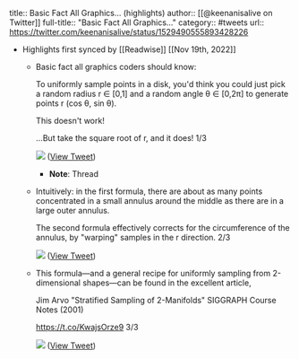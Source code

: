 title:: Basic Fact All Graphics... (highlights)
author:: [[@keenanisalive on Twitter]]
full-title:: "Basic Fact All Graphics..."
category:: #tweets
url:: https://twitter.com/keenanisalive/status/1529490555893428226

- Highlights first synced by [[Readwise]] [[Nov 19th, 2022]]
	- Basic fact all graphics coders should know:
	  
	  To uniformly sample points in a disk, you'd think you could just pick a random radius r ∈ [0,1] and a random angle θ ∈ [0,2π] to generate points r (cos θ, sin θ).
	  
	  This doesn't work!
	  
	  …But take the square root of r, and it does! 1/3 
	  
	  ![](https://pbs.twimg.com/media/FTnXYcGXwAEe3Ch.jpg) ([View Tweet](https://twitter.com/keenanisalive/status/1529490555893428226))
		- **Note**: Thread
	- Intuitively: in the first formula, there are about as many points concentrated in a small annulus around the middle as there are in a large outer annulus.
	  
	  The second formula effectively corrects for the circumference of the annulus, by "warping" samples in the r direction. 2/3 
	  
	  ![](https://pbs.twimg.com/media/FTnXbbqWYAQS0sm.jpg) ([View Tweet](https://twitter.com/keenanisalive/status/1529490562088411138))
	- This formula—and a general recipe for uniformly sampling from 2-dimensional shapes—can be found in the excellent article,
	  
	  Jim Arvo
	  "Stratified Sampling of 2-Manifolds"
	  SIGGRAPH Course Notes (2001)
	  
	  https://t.co/KwajsOrze9
	  3/3 
	  
	  ![](https://pbs.twimg.com/media/FTnXgV8WIAYf_-J.png) ([View Tweet](https://twitter.com/keenanisalive/status/1529490568639823872))